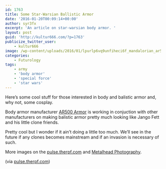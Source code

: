 ```yaml
---
id: 1763
title: Some Star-Warsian Ballistic Armor
date: '2016-01-20T00:09:14+00:00'
author: syr3fx
excerpt: 'An article on star-warsian body armor. '
layout: post
guid: 'http://kultur666.com/?p=1763'
publicize_twitter_user:
    - kultur666
image: /wp-content/uploads/2016/01/lpurlp6vq9unfiheci6f_mandalorian_ar500_armor-01.jpg
categories:
    - Futurology
tags:
    - army
    - 'body armor'
    - 'special force'
    - 'star wars'
---
```


Here’s some cool stuff for those interested in body and balistic armor and, why not, some cosplay.

Body armor manufacturer [AR500 Armor](http://www.ar500armor.com/) is working in conjuction with other manufacturers on making balistic armor pretty much looking like Jango Fett and his little clone friends.

Pretty cool but I wonder if it ain’t doing a little too much. We’ll see in the future if any clones becomes mainstream and if an invasion is necessary of such.

More images on the [pulse.therpf.com](http://pulse.therpf.com/ar500-armor-builds-mandalorian-ballistic-armor) and [Metalhead Photography](http://api.viglink.com/api/click?format=go&jsonp=vglnk_145322109840218&key=c91583ec2d0e51c9a523fc71972df761&libId=ijllr3r701013dtr000DA137id61z&loc=http%3A%2F%2Fpulse.therpf.com%2Far500-armor-builds-mandalorian-ballistic-armor&v=1&out=https%3A%2F%2Fwww.facebook.com%2Fmetalheadphotos%2F&ref=https%3A%2F%2Fwww.reddit.com%2F&title=AR500%20Armor%20Builds%20Mandalorian%20Ballistic%20Armor&txt=Metalhead%20Photography).

(via [pulse.therpf.com](http://pulse.therpf.com/ar500-armor-builds-mandalorian-ballistic-armor))